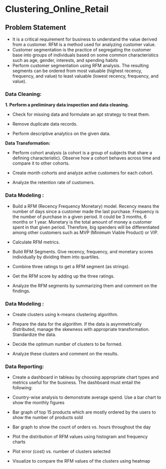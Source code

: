 # Clustering_Online_Retail
## Problem Statement
* It is a critical requirement for business to understand the value derived from a customer. RFM is a method used for analyzing customer value.
* Customer segmentation is the practice of segregating the customer base into groups of individuals based on some common characteristics such as age, gender, interests, and spending habits
* Perform customer segmentation using RFM analysis. The resulting segments can be ordered from most valuable (highest recency, frequency, and value) to least valuable (lowest recency, frequency, and value).
### Data Cleaning:

**1. Perform a preliminary data inspection and data cleaning.**

* Check for missing data and formulate an apt strategy to treat them.

*  Remove duplicate data records.

*  Perform descriptive analytics on the given data.

**Data Transformation:**

* Perform cohort analysis (a cohort is a group of subjects that share a defining characteristic). Observe how a cohort behaves across time and compare it to other cohorts.

* Create month cohorts and analyze active customers for each cohort.

* Analyze the retention rate of customers.


### Data Modeling :

* Build a RFM (Recency Frequency Monetary) model. Recency means the number of days since a customer made the last purchase. Frequency is the number of purchase in a given period. It could be 3 months, 6 months or 1 year. Monetary is the total amount of money a customer spent in that given period. Therefore, big spenders will be differentiated among other customers such as MVP (Minimum Viable Product) or VIP.

* Calculate RFM metrics.

* Build RFM Segments. Give recency, frequency, and monetary scores individually by dividing them into quartiles.

* Combine three ratings to get a RFM segment (as strings).

* Get the RFM score by adding up the three ratings.

* Analyze the RFM segments by summarizing them and comment on the findings.



### Data Modeling :

* Create clusters using k-means clustering algorithm.

* Prepare the data for the algorithm. If the data is asymmetrically distributed, manage the skewness with appropriate transformation. Standardize the data.

* Decide the optimum number of clusters to be formed.

* Analyze these clusters and comment on the results.


### Data Reporting:

* Create a dashboard in tableau by choosing appropriate chart types and metrics useful for the business. The dashboard must entail the following:

* Country-wise analysis to demonstrate average spend. Use a bar chart to show the monthly figures

* Bar graph of top 15 products which are mostly ordered by the users to show the number of products sold

* Bar graph to show the count of orders vs. hours throughout the day

* Plot the distribution of RFM values using histogram and frequency charts

* Plot error (cost) vs. number of clusters selected

* Visualize to compare the RFM values of the clusters using heatmap
